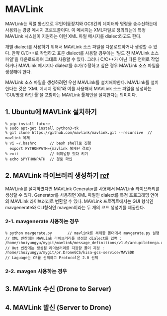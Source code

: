 # MAVLink
MAVLink는 직렬 통신으로 무인이동장치와 GCS간의 데이터와 명령을 송수신하는데 사용되는 경량 메시지 프로토콜이다. 이 메시지는 XML파일로 정의되는데 특정 MAVLink 시스템이 지원하는 이런 XML 파일 메시지를 dialect라고도 한다.

개별 dialect를 사용하기 위해서 MAVLink 소스 파일을 다운로드하거나 생성할 수 있다. 만약 C/C++로 작업하고 표준 dialect를 사용할 경우에는 '빌드 전 MAVLink 소스 파일'을 다운로드하여 그대로 사용할 수 있다. 그러나 C/C++가 아닌 다른 언어로 작업하거나 MAVLink 메시지나 dialect를 추가/수정하고 싶은 경우 MAVLink 소스 파일을 생성해야 한다.

MAVLink 소스 파일을 생성하려면 우선 MAVLink를 설치해야한다. MAVLink를 설치한다는 것은 'XML 메시지 정의'와 이를 사용해서 MAVLink 소스 파일을 생성하는 'GUI/명령 라인 툴'을 포함하는 MAVLink 툴체인을 설치한다는 의미이다.

## 1. Ubuntu에 MAVLink 설치하기

    % pip install future
    % sudo apt-get install python3-tk
    % git clone https://github.com/mavlink/mavlink.git --recursive  // mavlink 복제
    % vi ~/.bashrc      // bash shell로 진행
      export PYTHONPATH={mavlink 복제된 경로}
    % exit              // 터미널창 껏다 키기
    % echo $PYTHONPATH  // 경로 확인

## 2. MAVLink 라이브러리 생성하기 [ref](https://kwangpil.tistory.com/82)
MAVLink를 설치하였다면 MAVLink Generator를 사용해서 MAVLink 라이브러리를 생성할 수 있다. Generator를 사용하면 XML 파일인 dialect를 특정 프로그래밍 언어의 MAVLink 라이브러리로 변환할 수 있다. MAVLink 프로젝트에서는 GUI 형식인 mavgenerate와 CLI형식인 mavgen이라는 두 개의 코드 생성기를 제공한다.

### 2-1. mavgenerate 사용하는 경우
    % python mavgerate.py       // mavlink를 복제한 폴더에서 mavgerate.py 실행
    // XML 빈칸에는 MAVLink 라이브러리를 생성할 dialect를 입력 : /home/choiyungyu/mygit/mavlink/message_definitions/v1.0/ardupilotmega.xml
    // Out 빈칸에는 생성될 라이브러리를 저장할 폴더 지정 : /home/choiyungyu/mygit/pr.DroneGCS/kisa-gcs-service/MAVSDK 
    // Laguage는 CS를 선택하고 Protocol은 2.0 선택

### 2-2. mavgen 사용하는 경우

## 3. MAVLink 수신 (Drone to Server)


## 4. MAVLink 발신 (Server to Drone)